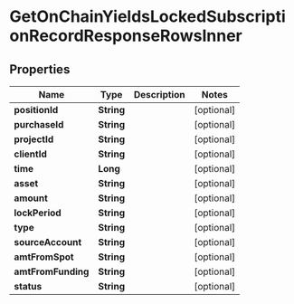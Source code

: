 

# GetOnChainYieldsLockedSubscriptionRecordResponseRowsInner


## Properties

| Name | Type | Description | Notes |
|------------ | ------------- | ------------- | -------------|
|**positionId** | **String** |  |  [optional] |
|**purchaseId** | **String** |  |  [optional] |
|**projectId** | **String** |  |  [optional] |
|**clientId** | **String** |  |  [optional] |
|**time** | **Long** |  |  [optional] |
|**asset** | **String** |  |  [optional] |
|**amount** | **String** |  |  [optional] |
|**lockPeriod** | **String** |  |  [optional] |
|**type** | **String** |  |  [optional] |
|**sourceAccount** | **String** |  |  [optional] |
|**amtFromSpot** | **String** |  |  [optional] |
|**amtFromFunding** | **String** |  |  [optional] |
|**status** | **String** |  |  [optional] |



